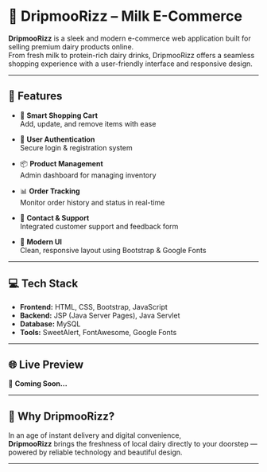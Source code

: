 # 🥛 DripmooRizz – Milk E-Commerce

**DripmooRizz** is a sleek and modern e-commerce web application built for selling premium dairy products online.  
From fresh milk to protein-rich dairy drinks, DripmooRizz offers a seamless shopping experience with a user-friendly interface and responsive design.

---

## 🚀 Features

- 🛒 **Smart Shopping Cart**  
  Add, update, and remove items with ease

- 🔐 **User Authentication**  
  Secure login & registration system

- 📦 **Product Management**  
  Admin dashboard for managing inventory

- 📊 **Order Tracking**  
  Monitor order history and status in real-time

- 💬 **Contact & Support**  
  Integrated customer support and feedback form

- 🎨 **Modern UI**  
  Clean, responsive layout using Bootstrap & Google Fonts

---

## 💻 Tech Stack

- **Frontend:** HTML, CSS, Bootstrap, JavaScript  
- **Backend:** JSP (Java Server Pages), Java Servlet  
- **Database:** MySQL  
- **Tools:** SweetAlert, FontAwesome, Google Fonts

---

## 🌐 Live Preview

📌 **Coming Soon...**

---

## 🧠 Why DripmooRizz?

In an age of instant delivery and digital convenience,  
**DripmooRizz** brings the freshness of local dairy directly to your doorstep —  
powered by reliable technology and beautiful design.

---
